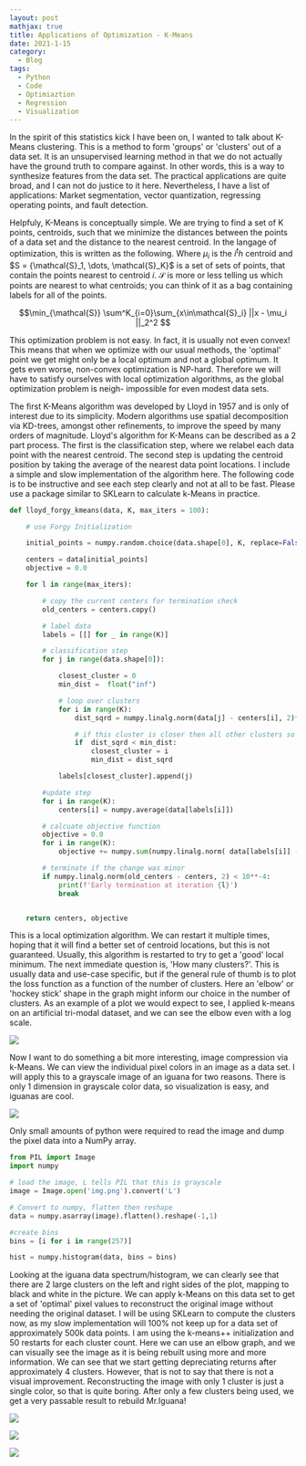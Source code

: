 ```yaml
---
layout: post
mathjax: true
title: Applications of Optimization - K-Means
date: 2021-1-15
category:
  - Blog
tags:
  - Python
  - Code
  - Optimiaztion
  - Regression
  - Visualization
---
```


In the spirit of this statistics kick I have been on, I wanted to talk about K-Means clustering. This is a method to form 'groups' or 'clusters' out of a data set. It is an unsupervised learning method in that we do not actually have the ground truth to compare against. In other words, this is a way to synthesize features from the data set. The practical applications are quite broad, and I can not do justice to it here. Nevertheless, I have a list of applications: Market segmentation, vector quantization, regressing operating points, and fault detection.

Helpfuly, K-Means is conceptually simple. We are trying to find a set of K points, centroids, such that we minimize the distances between the points of a data set and the distance to the nearest centroid. In the langage of optimization, this is written as the following. Where $\mu_i$ is the $i^th$ centroid and $S = \{\mathcal{S}_1, \dots, \mathcal{S}_K}$ is a set of sets of points, that contain the points nearest to centroid $i$. $\mathcal{S}$ is more or less telling us which points are nearest to what centroids; you can think of it as a bag containing labels for all of the points.

$$\min_{\mathcal{S}} \sum^K_{i=0}\sum_{x\in\mathcal{S}_i} ||x - \mu_i ||_2^2 $$

This optimization problem is not easy. In fact, it is usually not even convex! This means that when we optimize with our usual methods, the 'optimal' point we get might only be a local optimum and not a global optimum. It gets even worse, non-convex optimization is NP-hard. Therefore we will have to satisfy ourselves with local optimization algorithms, as the global optimization problem is neigh- impossible for even modest data sets. 

The first K-Means algorithm was developed by Lloyd in 1957 and is only of interest due to its simplicity. Modern algorithms use spatial decomposition via KD-trees, amongst other refinements, to improve the speed by many orders of magnitude. Lloyd's algorithm for K-Means can be described as a 2 part process. The first is the classification step, where we relabel each data point with the nearest centroid. The second step is updating the centroid position by taking the average of the nearest data point locations. I include a simple and slow implementation of the algorithm here. The following code is to be instructive and see each step clearly and not at all to be fast. Please use a package similar to SKLearn to calculate k-Means in practice. 

```python
def lloyd_forgy_kmeans(data, K, max_iters = 100):

    # use Forgy Initialization

    initial_points = numpy.random.choice(data.shape[0], K, replace=False)

    centers = data[initial_points]
    objective = 0.0

    for l in range(max_iters):

        # copy the current centers for termination check
        old_centers = centers.copy()

        # label data
        labels = [[] for _ in range(K)]

        # classification step
        for j in range(data.shape[0]):

            closest_cluster = 0
            min_dist =  float("inf")

            # loop over clusters
            for i in range(K):
                dist_sqrd = numpy.linalg.norm(data[j] - centers[i], 2)**2

                # if this cluster is closer then all other clusters so far update best distance and perspective index
                if  dist_sqrd < min_dist:
                    closest_cluster = i
                    min_dist = dist_sqrd

            labels[closest_cluster].append(j)

        #update step
        for i in range(K):
            centers[i] = numpy.average(data[labels[i]])

        # calcuate objective function
        objective = 0.0
        for i in range(K):
            objective += numpy.sum(numpy.linalg.norm( data[labels[i]] - centers[i])**2)

        # terminate if the change was minor
        if numpy.linalg.norm(old_centers - centers, 2) < 10**-4:
            print(f'Early termination at iteration {l}')
            break


    return centers, objective
```

This is a local optimization algorithm. We can restart it multiple times, hoping that it will find a better set of centroid locations, but this is not guaranteed. Usually, this algorithm is restarted to try to get a 'good' local minimum. The next immediate question is, 'How many clusters?'. This is usually data and use-case specific, but if the general rule of thumb is to plot the loss function as a function of the number of clusters. Here an 'elbow' or 'hockey stick' shape in the graph might inform our choice in the number of clusters. As an example of a plot we would expect to see, I applied k-means on an artificial tri-modal dataset, and we can see the elbow even with a log scale.

![](/assets/imgs/loss.png)

Now I want to do something a bit more interesting, image compression via k-Means. We can view the individual pixel colors in an image as a data set. I will apply this to a grayscale image of an iguana for two reasons. There is only 1 dimension in grayscale color data, so visualization is easy, and iguanas are cool. 

![](/assets/imgs/img.png)

Only small amounts of python were required to read the image and dump the pixel data into a NumPy array. 

```python
from PIL import Image
import numpy

# load the image, L tells PIL that this is grayscale
image = Image.open('img.png').convert('L')

# Convert to numpy, flatten then reshape
data = numpy.asarray(image).flatten().reshape(-1,1)

#create bins
bins = [i for i in range(257)]

hist = numpy.histogram(data, bins = bins)
```

Looking at the iguana data spectrum/histogram, we can clearly see that there are 2 large clusters on the left and right sides of the plot, mapping to black and white in the picture. We can apply k-Means on this data set to get a set of 'optimal' pixel values to reconstruct the original image without needing the original dataset. I will be using SKLearn to compute the clusters now, as my slow implementation will 100% not keep up for a data set of approximately 500k data points. I am using the k-means++ initialization and 50 restarts for each cluster count. Here we can use an elbow graph, and we can visually see the image as it is being rebuilt using more and more information. We can see that we start getting depreciating returns after approximately 4 clusters. However, that is not to say that there is not a visual improvement. Reconstructing the image with only 1 cluster is just a single color, so that is quite boring. After only a few clusters being used, we get a very passable result to rebuild Mr.Iguana!


![](/assets/imgs/iguana_elbow.png)

![](/assets/imgs/iguana_recreate.gif)

![](/assets/imgs/iguana_kmeans.gif)





















